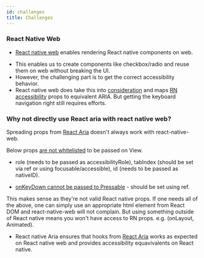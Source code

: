 ```yaml
---
id: challenges
title: Challenges
---
```


### React Native Web

- [React native web](https://github.com/necolas/react-native-web) enables rendering React native components on web.
<!-- - This gives us access to components like Modal/Virtualized list (FlatList) out of the box with react-native-web. -->
- This enables us to create components like checkbox/radio and reuse them on web without breaking the UI.
- However, the challenging part is to get the correct accessibility behavior.
- React native web does take this into [consideration](https://necolas.github.io/react-native-web/docs/?path=/docs/guides-accessibility--page) and maps [RN accessibility](https://reactnative.dev/docs/accessibility) props to equivalent ARIA. But getting the keyboard navigation right still requires efforts.

### Why not directly use React aria with react native web?

Spreading props from [React Aria](https://react-spectrum.adobe.com/react-aria/) doesn't always work with react-native-web.

Below props [are not whitelisted](https://github.com/necolas/react-native-web/blob/master/packages/react-native-web/src/exports/View/index.js#L25) to be passed on View.

- role (needs to be passed as accessibilityRole), tabIndex (should be set via ref or using focusable/accessible), id (needs to be passed as nativeID).

- [onKeyDown cannot be passed to Pressable](https://github.com/necolas/react-native-web/issues/1862) - should be set using ref.

This makes sense as they're not valid React native props. If one needs all of the above, one can simply use an appropriate html element from React DOM and react-native-web will not complain. 
But using something outside of React native means you won't have access to RN props. e.g. (onLayout, Animated).

- React native Aria ensures that hooks from [React Aria](https://react-spectrum.adobe.com/react-aria/) works as expected on React native web and provides accessibility equavivalents on React native.

<!-- ### Example

- Building a custom radio group using react-native-aria.

### Implementation

1. RadioGroup

- Define RadioContext (Using context will enable `<Radio />` access the `<RadioGroup />` state).
- [useRadioGroupState](https://react-spectrum.adobe.com/react-stately/useRadioGroupState.html) will manage the group state.
- useRadioGroup returns [React Aria](https://react-spectrum.adobe.com/react-aria/useRadioGroup.html) for web and [React accessibility](https://reactnative.dev/docs/accessibility) props for iOS/Android.

```
import { useRadioGroupState } from "@react-stately/radio";
import { useRadio, useRadioGroup } from "@react-native-aria/radio";
import { Text, View } from "react-native";

let RadioContext = React.createContext();

export function RadioGroup(props) {
  let { children, label } = props;
  let state = useRadioGroupState(props);
  let { radioGroupProps, labelProps } = useRadioGroup(props, state);

  return (
    <View {...radioGroupProps}>
      <Text {...labelProps}>
        {label}
      </Text>
      <RadioContext.Provider
        value={{
          isDisabled: props.isDisabled,
          isReadOnly: props.isReadOnly,
          state,
        }}
      >
        {children}
      </RadioContext.Provider>
    </View>
  );
}

```

2. Radio

- Using state from RadioGroup Context.
- useRadio returns [React Aria](https://react-spectrum.adobe.com/react-aria/useRadioGroup.html) for web and [React accessibility](https://reactnative.dev/docs/accessibility) props for iOS/Android.
- For web, we wrap the radio into `<label />`. This gives us [web accessibility](https://www.w3.org/TR/wai-aria-practices-1.1/examples/radio/radio-1/radio-1.html) for free.
  Still we have full control over styling on `radioContent`.

```
import { VisuallyHidden } from "@react-aria/visually-hidden";
import { useRadio } from "@react-native-aria/radio";

export function Radio(props) {
  let { state, isReadOnly, isDisabled } = React.useContext(RadioContext);

  const inputRef = React.useRef(null);

  let { inputProps } = useRadio(
    { isReadOnly, isDisabled, ...props },
    state,
    inputRef
  );

  let isSelected = state.selectedValue === props.value;
  const icon = isSelected ? "radiobox-marked" : "radiobox-blank";

  const radioContent = (
     <View style={{ flexDirection: "row", alignItems: "center" }}>
         <View>
            <MaterialCommunityIcons size={30} color={"#000"} name={icon} />
         </View>
         <Text>{props.children}</Text>
      </View>
  )

  return (
    <>
      {Platform.OS === "web" ? (
        <label>
          <VisuallyHidden>
            <input {...inputProps} ref={inputRef}></input>
          </VisuallyHidden>
            {radioContent}
        </label>
      ) : (
        <Pressable {...inputProps}>
            {radioContent}
        </Pressable>
      )}
    </>
  );
}
```

### Usage

```
const RadioExample = () => {
  return (
    <RadioGroup label="Favorite pet">
      <Radio value="dogs">Dogs</Radio>
      <Radio value="cats">Cats</Radio>
    </RadioGroup>
  );
};
``` -->
